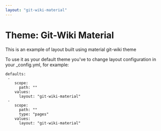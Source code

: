 ```yaml
---
layout: "git-wiki-material"
---
```


# Theme: Git-Wiki Material


This is an example of layout built using material git-wiki theme


To use it as your default theme you've to change layout configuration in your _config.yml, for example:

```
defaults:
 -
    scope:
      path: ""
    values:
      layout: "git-wiki-material"
 -
    scope:
      path: ""
      type: "pages"
    values:
      layout: "git-wiki-material"
```

